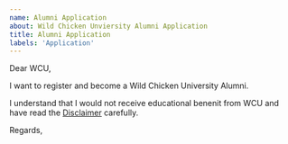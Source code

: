 ```yaml
---
name: Alumni Application
about: Wild Chicken Unviersity Alumni Application
title: Alumni Application
labels: 'Application'
---
```


Dear WCU,

I want to register and become a Wild Chicken University Alumni.

I understand that I would not receive educational benenit from WCU and have read the [Disclaimer](https://wcu.edu.pl/pages/disclaimer) carefully.

Regards,  
<YourID>